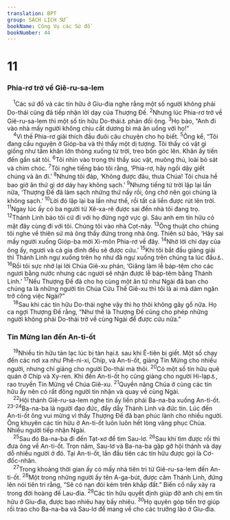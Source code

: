 ```yaml
---
translation: BPT
group: SÁCH LỊCH SỬ
bookName: Công Vụ các Sứ đồ 
bookNumber: 44
---
```


<div class="title"><h1>11</h1><h3>Phia-rơ trở về Giê-ru-sa-lem</h3></div>
<span class="verse cong_11_1"> <sup>1</sup>Các sứ đồ và các tín hữu ở Giu-đia nghe rằng một số người không phải Do-thái cũng đã tiếp nhận lời dạy của Thượng Đế.</span>
<span class="verse cong_11_2"><sup>2</sup>Nhưng lúc Phia-rơ trở về Giê-ru-sa-lem thì một số tín hữu Do-thái<a data-toggle="tooltip" data-placement="bottom" title="Nguyên văn, “những người chịu cắt dương bì.” Đây có thể là những người Do-thái cho rằng tất cả các tín hữu theo Chúa Cứu thế phải chịu cắt dương bì và vâng giữ các luật lệ của Mô-se. Xem thêm Gal 2:12.">⚓</a> phản đối ông.</span>
<span class="verse cong_11_3"><sup>3</sup>Họ bảo, “Anh đi vào nhà mấy người không chịu cắt dương bì mà ăn uống với họ!”<br/></span>
<span class="verse cong_11_4"> <sup>4</sup>Vì thế Phia-rơ giải thích đầu đuôi câu chuyện cho họ biết.</span>
<span class="verse cong_11_5"><sup>5</sup>Ông kể, “Tôi đang cầu nguyện ở Gióp-ba và thì thấy một dị tượng. Tôi thấy có vật gì giống như tấm khăn lớn thòng xuống từ trời, treo bốn góc lên. Khăn ấy tiến đến gần sát tôi.</span>
<span class="verse cong_11_6"><sup>6</sup>Tôi nhìn vào trong thì thấy súc vật, muông thú, loài bò sát và chim chóc.</span>
<span class="verse cong_11_7"><sup>7</sup>Tôi nghe tiếng bảo tôi rằng, ‘Phia-rơ, hãy ngồi dậy giết chúng và ăn đi.’</span>
<span class="verse cong_11_8"><sup>8</sup>Nhưng tôi đáp, ‘Không được đâu, thưa Chúa! Tôi chưa hề bao giờ ăn thứ gì dơ dáy hay không sạch.’</span>
<span class="verse cong_11_9"><sup>9</sup>Nhưng tiếng từ trời lặp lại lần nữa, ‘Thượng Đế đã làm sạch những thứ nầy rồi, ông chớ nên gọi chúng là không sạch.’</span>
<span class="verse cong_11_10"><sup>10</sup>Lời đó lặp lại ba lần như thế, rồi tất cả liền được rút lên trời.</span>
<span class="verse cong_11_11"><sup>11</sup>Ngay lúc ấy có ba người từ Xê-xa-rê được sai đến nhà tôi đang trọ.</span>
<span class="verse cong_11_12"><sup>12</sup>Thánh Linh bảo tôi cứ đi với họ đừng ngờ vực gì. Sáu anh em tín hữu có mặt đây cùng đi với tôi. Chúng tôi vào nhà Cọt-nây.</span>
<span class="verse cong_11_13"><sup>13</sup>Ông thuật cho chúng tôi nghe về thiên sứ mà ông thấy đứng trong nhà ông. Thiên sứ bảo, ‘Hãy sai mấy người xuống Gióp-ba mời Xi-môn Phia-rơ về đây.</span>
<span class="verse cong_11_14"><sup>14</sup>Nhờ lời chỉ dạy của ông ấy, ngươi và cả gia đình đều sẽ được cứu.’</span>
<span class="verse cong_11_15"><sup>15</sup>Khi tôi bắt đầu giảng giải thì Thánh Linh ngự xuống trên họ như đã ngự xuống trên chúng ta lúc đầu<a data-toggle="tooltip" data-placement="bottom" title="Khởi điểm của Hội thánh của Chúa bắt đầu vào lễ Thất Tuần. Xem Sứ đồ 2.">⚓</a>.</span>
<span class="verse cong_11_16"><sup>16</sup>Rồi tôi sực nhớ lại lời Chúa Giê-xu phán, ‘Giăng làm lễ báp-têm cho các ngươi bằng nước nhưng các ngươi sẽ nhận được lễ báp-têm bằng Thánh Linh.’</span>
<span class="verse cong_11_17"><sup>17</sup>Nếu Thượng Đế đã cho họ cùng một ân tứ như Ngài đã ban cho chúng ta là những người tin Chúa Cứu Thế Giê-xu thì tôi là ai mà dám ngăn trở công việc Ngài?”<br/></span>
<span class="verse cong_11_18"> <sup>18</sup>Sau khi các tín hữu Do-thái nghe vậy thì họ thôi không gây gổ nữa. Họ ca ngợi Thượng Đế rằng, “Như thế là Thượng Đế cũng cho phép những người không phải Do-thái trở về cùng Ngài để được cứu nữa.”<br/></span>
<div class="title"><h3>Tin Mừng lan đến An-ti-ốt</h3></div>
<span class="verse cong_11_19"> <sup>19</sup>Nhiều tín hữu tản lạc lúc bị tàn hại<a data-toggle="tooltip" data-placement="bottom" title="Đây là thời gian mà các lãnh tụ Do-thái ở Giê-ru-sa-lem trừng phạt những người tin nhận Chúa Cứu thế. Xem thêm Sứ đồ 8:1-4.">⚓</a> sau khi Ê-tiên bị giết. Một số chạy đến các nơi xa như Phê-ni-xi, Chíp, và An-ti-ốt, giảng Tin Mừng cho nhiều người, nhưng chỉ giảng cho người Do-thái mà thôi.</span>
<span class="verse cong_11_20"><sup>20</sup>Có một số tín hữu quê quán ở Chíp và Xy-ren. Khi đến An-ti-ốt họ cũng giảng cho người Hi-lạp<a data-toggle="tooltip" data-placement="bottom" title="Nguyên văn, “người Hê-lê-nít,” nghĩa là những người chịu ảnh hưởng văn hóa Hi-lạp.">⚓</a>, rao truyền Tin Mừng về Chúa Giê-xu.</span>
<span class="verse cong_11_21"><sup>21</sup>Quyền năng Chúa ở cùng các tín hữu ấy nên có rất đông người tin nhận và quay về cùng Ngài.<br/></span>
<span class="verse cong_11_22"> <sup>22</sup>Hội thánh Giê-ru-sa-lem nghe tin ấy liền phái Ba-na-ba xuống An-ti-ốt.</span>
<span class="verse cong_11_23 cong_11_24"><sup>23-24</sup>Ba-na-ba là người đạo đức, đầy dẫy Thánh Linh và đức tin. Lúc đến An-ti-ốt ông vui mừng vì thấy Thượng Đế đã ban phúc lành cho nhiều người. Ông khuyên các tín hữu ở An-ti-ốt luôn luôn hết lòng vâng phục Chúa. Nhiều người tiếp nhận Ngài.<br/></span>
<span class="verse cong_11_25"> <sup>25</sup>Sau đó Ba-na-ba đi đến Tạt-xơ để tìm Sau-lơ.</span>
<span class="verse cong_11_26"><sup>26</sup>Sau khi tìm được rồi thì đưa ông về An-ti-ốt. Trọn năm, Sau-lơ và Ba-na-ba gặp gỡ hội thánh và dạy dỗ nhiều người ở đó. Tại An-ti-ốt, lần đầu tiên các tín hữu được gọi là Cơ-đốc-nhân.<br/></span>
<span class="verse cong_11_27"> <sup>27</sup>Trong khoảng thời gian ấy có mấy nhà tiên tri từ Giê-ru-sa-lem đến An-ti-ốt.</span>
<span class="verse cong_11_28"><sup>28</sup>Một trong những người ấy tên A-ga-bút, được cảm Thánh Linh, đứng lên nói tiên tri rằng, “Sẽ có nạn đói kém trên khắp đất.” Biến cố nầy xảy ra trong đời hoàng đế Lau-đia.</span>
<span class="verse cong_11_29"><sup>29</sup>Các tín hữu quyết định giúp đỡ anh chị em tín hữu ở Giu-đia, được bao nhiêu hay bấy nhiêu.</span>
<span class="verse cong_11_30"><sup>30</sup>Họ quyên góp tiền trợ giúp rồi trao cho Ba-na-ba và Sau-lơ để mang về cho các trưởng lão ở Giu-đia.<br/></span>
